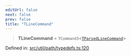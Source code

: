 ```yaml
---
editUrl: false
next: false
prev: false
title: "TLineCommand"
---
```


> **TLineCommand** = `TCommand3`\<[`TParsedLineCommand`](/api/type-aliases/tparsedlinecommand/)\>

Defined in: [src/util/path/typedefs.ts:120](https://github.com/fabricjs/fabric.js/blob/fea1b29b7495d9634e300bd4bfa43de097745805/src/util/path/typedefs.ts#L120)
